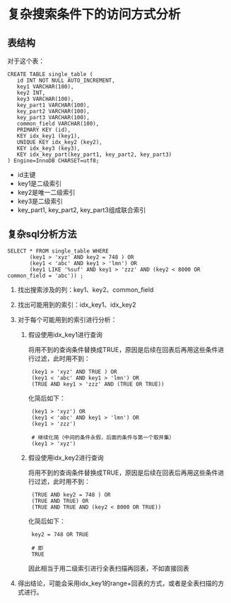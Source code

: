# 复杂搜索条件下的访问方式分析

## 表结构

对于这个表：

```mysql
CREATE TABLE single_table ( 
   id INT NOT NULL AUTO_INCREMENT, 
   key1 VARCHAR(100), 
   key2 INT, 
   key3 VARCHAR(100), 
   key_part1 VARCHAR(100), 
   key_part2 VARCHAR(100), 
   key_part3 VARCHAR(100), 
   common_field VARCHAR(100), 
   PRIMARY KEY (id), 
   KEY idx_key1 (key1), 
   UNIQUE KEY idx_key2 (key2), 
   KEY idx_key3 (key3), 
   KEY idx_key_part(key_part1, key_part2, key_part3) 
) Engine=InnoDB CHARSET=utf8;
```

* id主键
* key1是二级索引
* key2是唯一二级索引
* key3是二级索引
* key_part1, key_part2, key_part3组成联合索引

## 复杂sql分析方法

```mysql
SELECT * FROM single_table WHERE  
       (key1 > 'xyz' AND key2 = 748 ) OR 
       (key1 < 'abc' AND key1 > 'lmn') OR 
       (key1 LIKE '%suf' AND key1 > 'zzz' AND (key2 < 8000 OR common_field = 'abc')) ;
```

1. 找出搜索涉及的列：key1、key2、common_field

2. 找出可能用到的索引：idx_key1、idx_key2

3. 对于每个可能用到的索引进行分析：

   1. 假设使用idx_key1进行查询

      将用不到的查询条件替换成TRUE，原因是后续在回表后再用这些条件进行过滤，此时用不到：

      ```mysql
       (key1 > 'xyz' AND TRUE ) OR 
       (key1 < 'abc' AND key1 > 'lmn') OR 
       (TRUE AND key1 > 'zzz' AND (TRUE OR TRUE))
      ```

      化简后如下：

      ```mysql
       (key1 > 'xyz') OR 
       (key1 < 'abc' AND key1 > 'lmn') OR 
       (key1 > 'zzz')
       
       # 继续化简（中间的条件永假，后面的条件与第一个取并集）
       (key1 > 'xyz')
      ```

   2. 假设使用idx_key2进行查询

      将用不到的查询条件替换成TRUE，原因是后续在回表后再用这些条件进行过滤，此时用不到：

      ```mysql
       (TRUE AND key2 = 748 ) OR 
       (TRUE AND TRUE) OR 
       (TRUE AND TRUE AND (key2 < 8000 OR TRUE))
      ```

      化简后如下：

      ```mysql
       key2 = 748 OR TRUE
       
       # 即
       TRUE
      ```

      因此相当于用二级索引进行全表扫描再回表，不如直接回表

4. 得出结论，可能会采用idx_key1的range+回表的方式，或者是全表扫描的方式进行。